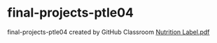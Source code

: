 # final-projects-ptle04
final-projects-ptle04 created by GitHub Classroom
[Nutrition Label.pdf](https://github.com/INFO-201-Fall-2023-Final/final-projects-ptle04/files/13485090/Nutrition.Label.pdf)
